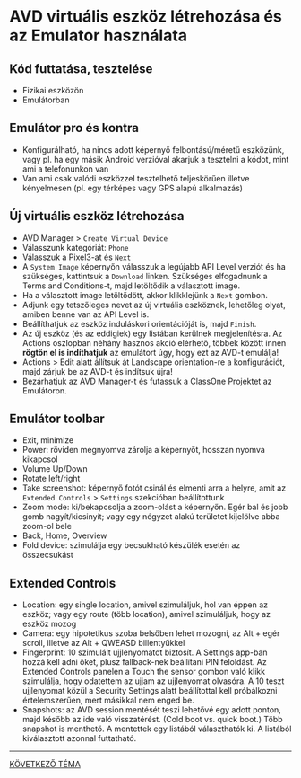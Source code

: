 # AVD virtuális eszköz létrehozása és az Emulator használata

## Kód futtatása, tesztelése

* Fizikai eszközön
* Emulátorban

## Emulátor pro és kontra

* Konfigurálható, ha nincs adott képernyő felbontású/méretű eszközünk, vagy pl. ha egy másik Android verzióval akarjuk a tesztelni a kódot, mint ami a telefonunkon van
* Van ami csak valódi eszközzel tesztelhető teljeskörűen illetve kényelmesen (pl. egy térképes vagy GPS alapú alkalmazás)


## Új virtuális eszköz létrehozása

* AVD Manager &gt; `Create Virtual Device`
* Válasszunk kategóriát: `Phone`
* Válasszuk a Pixel3-at és `Next`
* A `System Image` képernyőn válasszuk a legújabb API Level verziót és ha szükséges, kattintsuk a `Download` linken. Szükséges elfogadnunk a Terms and Conditions-t, majd letöltődik a választott image.
* Ha a választott image letöltődött, akkor klikklejünk a `Next` gombon.
* Adjunk egy tetszőleges nevet az új virtuális eszköznek, lehetőleg olyat, amiben benne van az API Level is.
* Beállíthatjuk az eszköz induláskori orientációját is, majd `Finish`.
* Az új eszköz (és az eddigiek) egy listában kerülnek megjelenítésra. Az Actions oszlopban néhány hasznos akció elérhető, többek között innen **rögtön el is indíthatjuk** az emulátort úgy, hogy ezt az AVD-t emulálja!
* Actions &gt; Edit alatt állítsuk át Landscape orientation-re a konfigurációt, majd zárjuk be az AVD-t és  indítsuk újra!
* Bezárhatjuk az AVD Manager-t és futassuk a ClassOne Projektet az Emulátoron.

## Emulátor toolbar

* Exit, minimize
* Power: röviden megnyomva zárolja a képernyőt, hosszan nyomva kikapcsol
* Volume Up/Down
* Rotate left/right
* Take screenshot: képernyő fotót csinál és elmenti arra a helyre, amit az `Extended Controls` &gt; `Settings` szekcióban beállítottunk
* Zoom mode: ki/bekapcsolja a zoom-olást a képernyőn. Egér bal és jobb gomb nagyít/kicsinyít; vagy egy négyzet alakú területet kijelölve abba zoom-ol bele
* Back, Home, Overview
* Fold device: szimulálja egy becsukható készülék esetén az összecsukást

## Extended Controls

* Location: egy single location, amivel szimuláljuk, hol van éppen az eszköz; vagy egy route (több location), amivel szimuláljuk, hogy az eszköz mozog
* Camera: egy hipotetikus szoba belsőben lehet mozogni, az Alt + egér scroll, illetve az Alt + QWEASD billentyűkkel
* Fingerprint: 10 szimulált ujjlenyomatot biztosít. A Settings app-ban hozzá kell adni őket, plusz fallback-nek beállítani PIN feloldást. Az Extended Controls panelen a Touch the sensor gombon való klikk szimulálja, hogy odatettem az ujjam az ujjlenyomat olvasóra. A 10 teszt ujjlenyomat közül a Security Settings alatt beállítottal kell próbálkozni értelemszerűen, mert másikkal nem enged be.
* Snapshots: az AVD session mentését teszi lehetővé egy adott ponton, majd később az ide való visszatérést. (Cold boot vs. quick boot.) Több snapshot is menthető. A mentettek egy listából választhatók ki. A listából kiválasztott azonnal futtatható.

---

[KÖVETKEZŐ TÉMA](https://github.com/droidteacher/ClassOne/blob/master/Bevezetes_Kotlin.md)